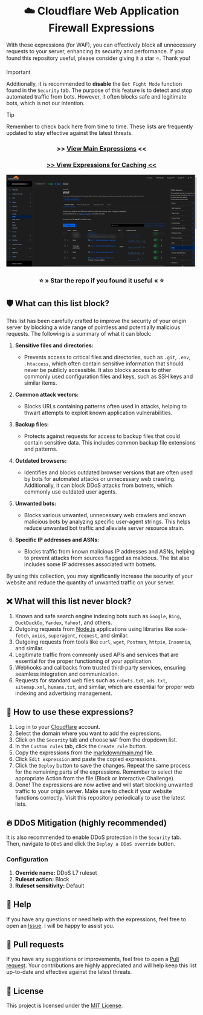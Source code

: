 <div align="center">
    <h1>☁️ Cloudflare Web Application Firewall Expressions</h1>
</div>

With these expressions (for WAF), you can effectively block all unnecessary requests to your server, enhancing its security and performance.
If you found this repository useful, please consider giving it a star ⭐. Thank you!

> [!IMPORTANT]  
> Additionally, it is recommended to **disable** the `Bot Fight Mode` function found in the `Security` tab.
> The purpose of this feature is to detect and stop automated traffic from bots. However, it often blocks safe and legitimate bots, which is not our intention.

> [!TIP]  
> Remember to check back here from time to time. These lists are frequently updated to stay effective against the latest threats.

<div align="center">
   <h3>>> <a href="markdown/main.md">View Main Expressions</a> <<</h3>
   <h3><a href="markdown/cache.md">>> View Expressions for Caching <<</a></h3>
   <img src="assets/images/brave_7V0Mb1E81rC0.png" alt="Cloudflare Web Application Firewall (WAF)"> 
   <h3>⭐ » Star the repo if you found it useful « ⭐</h3>
</div>


## 🛡️ What can this list block?
This list has been carefully crafted to improve the security of your origin server by blocking a wide range of pointless and potentially malicious requests. The following is a summary of what it can block:

1. **Sensitive files and directories:**
   - Prevents access to critical files and directories, such as `.git`, `.env`, `.htaccess`, which often contain sensitive information that should never be publicly accessible. It also blocks access to other commonly used configuration files and keys, such as SSH keys and similar items.

2. **Common attack vectors:**
   - Blocks URLs containing patterns often used in attacks, helping to thwart attempts to exploit known application vulnerabilities.

3. **Backup files:**
   - Protects against requests for access to backup files that could contain sensitive data. This includes common backup file extensions and patterns.

4. **Outdated browsers:**
   - Identifies and blocks outdated browser versions that are often used by bots for automated attacks or unnecessary web crawling. Additionally, it can block DDoS attacks from botnets, which commonly use outdated user agents.

5. **Unwanted bots:**
   - Blocks various unwanted, unnecessary web crawlers and known malicious bots by analyzing specific user-agent strings. This helps reduce unwanted bot traffic and alleviate server resource strain.

6. **Specific IP addresses and ASNs:**
   - Blocks traffic from known malicious IP addresses and ASNs, helping to prevent attacks from sources flagged as malicious. The list also includes some IP addresses associated with botnets.

By using this collection, you may significantly increase the security of your website and reduce the quantity of unwanted traffic on your server.


## ❌ What will this list never block?
1. Known and safe search engine indexing bots such as `Google`, `Bing`, `DuckDuckGo`, `Yandex`, `Yahoo!`, and others.
2. Outgoing requests from [Node.js](https://nodejs.org) applications using libraries like `node-fetch`, `axios`, `superagent`, `request`, and similar.
3. Outgoing requests from tools like `curl`, `wget`, `Postman`, `httpie`, `Insomnia`, and similar.
4. Legitimate traffic from commonly used APIs and services that are essential for the proper functioning of your application.
5. Webhooks and callbacks from trusted third-party services, ensuring seamless integration and communication.
6. Requests for standard web files such as `robots.txt`, `ads.txt`, `sitemap.xml`, `humans.txt`, and similar, which are essential for proper web indexing and advertising management.


## 📝 How to use these expressions?
1. Log in to your [Cloudflare](https://dash.cloudflare.com) account.
2. Select the domain where you want to add the expressions.
3. Click on the `Security` tab and choose `WAF` from the dropdown list.
4. In the `Custom rules` tab, click the `Create rule` button.
5. Copy the expressions from the [markdown/main.md](markdown/main.md) file.
6. Click `Edit expression` and paste the copied expressions.
7. Click the `Deploy` button to save the changes. Repeat the same process for the remaining parts of the expressions. Remember to select the appropriate Action from the file (Block or Interactive Challenge).
8. Done! The expressions are now active and will start blocking unwanted traffic to your origin server. Make sure to check if your website functions correctly. Visit this repository periodically to use the latest lists.


## 🔥 DDoS Mitigation (highly recommended)
It is also recommended to enable DDoS protection in the `Security` tab. Then, navigate to `DDoS` and click the `Deploy a DDoS override` button.

### Configuration
1. **Override name:** DDoS L7 ruleset
2. **Ruleset action:** Block
3. **Ruleset sensitivity:** Default


## 🤔 Help
If you have any questions or need help with the expressions, feel free to open an [Issue](https://github.com/sefinek/Cloudflare-WAF-Expressions/issues). I will be happy to assist you.


## 🤝 Pull requests
If you have any suggestions or improvements, feel free to open a [Pull request](https://github.com/sefinek/Cloudflare-WAF-Expressions/pulls). Your contributions are highly appreciated and will help keep this list up-to-date and effective against the latest threats.


## 🔖 License
This project is licensed under the [MIT License](LICENSE).
